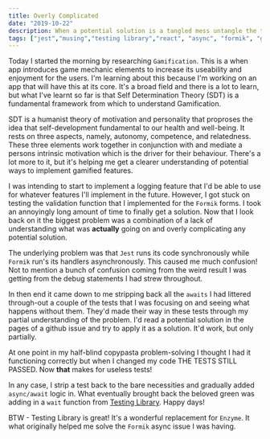 ```yaml
---
title: Overly Complicated
date: "2019-10-22"
description: When a potential solution is a tangled mess untangle the thread and simplify it!
tags: ["jest","musing","testing library","react", "async", "formik", "gamification"]
---
```


Today I started the morning by researching `Gamification`. This is a when app introduces game mechanic elements to increase its useability and enjoyment for the users. I'm learning about this because I'm working on an app that will have this at its core. It's a broad field and there is a lot to learn, but what I've learnt so far is that Self Determination Theory (SDT) is a fundamental framework from which to understand Gamification.

SDT is a humanist theory of motivation and personality that proproses the idea that self-development fundamental to our health and well-being. It rests on three aspects, namely, autonomy, competence, and relatedness. These three elements work together in conjunction with and mediate a persons intrinsic motivation which is the driver for their behaviour. There's a lot more to it, but it's helping me get a clearer understanding of potential ways to implement gamified features.

I was intending to start to implement a logging feature that I'd be able to use for whatever features I'll implement in the future. However, I got stuck on testing the validation function that I implemented for the `Formik` forms. I took an annoyingly long amount of time to finally get a solution. Now that I look back on it the biggest problem was a combination of a lack of understanding what was __actually__ going on and overly complicating any potential solution.

The underlying problem was that `Jest` runs its code synchronously while `Formik` run's its handlers asynchronously. This caused me much confusion! Not to mention a bunch of confusion coming from the weird result I was getting from the debug statements I had strew throughout.

In then end it came down to me stripping back all the `awaits` I had littered through-out a couple of the tests that I was focusing on and seeing what happens without them. They'd made their way in these tests through my partial understanding of the problem. I'd read a potential solution in the pages of a github issue and try to apply it as a solution. It'd work, but only partially.

At one point in my half-blind copypasta problem-solving I thought I had it functioning correctly but when I changed my code THE TESTS STILL PASSED. Now __that__ makes for useless tests!

In any case, I strip a test back to the bare necessities and gradually added `async/await` logic in. What eventually brought back the beloved green was adding in a `wait` function from [Testing Library](https://testing-library.com/). Happy days!

BTW - Testing Library is great! It's a wonderful replacement for `Enzyme`. It what originally helped me solve the `Formik` async issue I was having.
